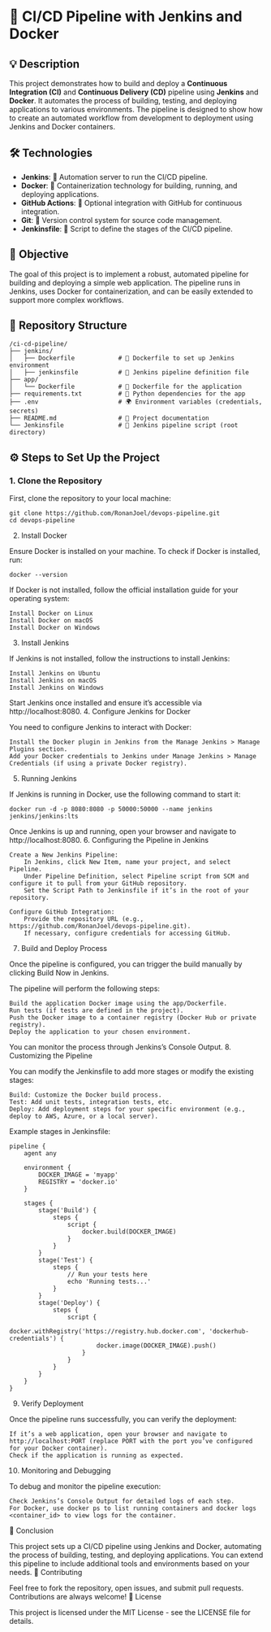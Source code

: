 # 🚀 CI/CD Pipeline with Jenkins and Docker

## 💡 Description

This project demonstrates how to build and deploy a **Continuous Integration (CI)** and **Continuous Delivery (CD)** pipeline using **Jenkins** and **Docker**. It automates the process of building, testing, and deploying applications to various environments. The pipeline is designed to show how to create an automated workflow from development to deployment using Jenkins and Docker containers.

## 🛠️ Technologies

- **Jenkins**: 🤖 Automation server to run the CI/CD pipeline.
- **Docker**: 🐳 Containerization technology for building, running, and deploying applications.
- **GitHub Actions**: 🔄 Optional integration with GitHub for continuous integration.
- **Git**: 📂 Version control system for source code management.
- **Jenkinsfile**: 📝 Script to define the stages of the CI/CD pipeline.

## 🎯 Objective

The goal of this project is to implement a robust, automated pipeline for building and deploying a simple web application. The pipeline runs in Jenkins, uses Docker for containerization, and can be easily extended to support more complex workflows.

## 📁 Repository Structure

```
/ci-cd-pipeline/
├── jenkins/
│   ├── Dockerfile            # 🐳 Dockerfile to set up Jenkins environment
│   ├── jenkinsfile           # 📝 Jenkins pipeline definition file
├── app/
│   └── Dockerfile            # 🐳 Dockerfile for the application
├── requirements.txt          # 📄 Python dependencies for the app
├── .env                      # 🌍 Environment variables (credentials, secrets)
├── README.md                 # 📑 Project documentation
└── Jenkinsfile               # 📝 Jenkins pipeline script (root directory)
```


## ⚙️ Steps to Set Up the Project

### 1. Clone the Repository

First, clone the repository to your local machine:

```
git clone https://github.com/RonanJoel/devops-pipeline.git
cd devops-pipeline
```

2. Install Docker

Ensure Docker is installed on your machine. To check if Docker is installed, run:

```
docker --version
```

If Docker is not installed, follow the official installation guide for your operating system:

    Install Docker on Linux
    Install Docker on macOS
    Install Docker on Windows

3. Install Jenkins

If Jenkins is not installed, follow the instructions to install Jenkins:

    Install Jenkins on Ubuntu
    Install Jenkins on macOS
    Install Jenkins on Windows

Start Jenkins once installed and ensure it’s accessible via http://localhost:8080.
4. Configure Jenkins for Docker

You need to configure Jenkins to interact with Docker:

    Install the Docker plugin in Jenkins from the Manage Jenkins > Manage Plugins section.
    Add your Docker credentials to Jenkins under Manage Jenkins > Manage Credentials (if using a private Docker registry).

5. Running Jenkins

If Jenkins is running in Docker, use the following command to start it:

```
docker run -d -p 8080:8080 -p 50000:50000 --name jenkins jenkins/jenkins:lts
```

Once Jenkins is up and running, open your browser and navigate to http://localhost:8080.
6. Configuring the Pipeline in Jenkins

    Create a New Jenkins Pipeline:
        In Jenkins, click New Item, name your project, and select Pipeline.
        Under Pipeline Definition, select Pipeline script from SCM and configure it to pull from your GitHub repository.
        Set the Script Path to Jenkinsfile if it’s in the root of your repository.

    Configure GitHub Integration:
        Provide the repository URL (e.g., https://github.com/RonanJoel/devops-pipeline.git).
        If necessary, configure credentials for accessing GitHub.

7. Build and Deploy Process

Once the pipeline is configured, you can trigger the build manually by clicking Build Now in Jenkins.

The pipeline will perform the following steps:

    Build the application Docker image using the app/Dockerfile.
    Run tests (if tests are defined in the project).
    Push the Docker image to a container registry (Docker Hub or private registry).
    Deploy the application to your chosen environment.

You can monitor the process through Jenkins’s Console Output.
8. Customizing the Pipeline

You can modify the Jenkinsfile to add more stages or modify the existing stages:

    Build: Customize the Docker build process.
    Test: Add unit tests, integration tests, etc.
    Deploy: Add deployment steps for your specific environment (e.g., deploy to AWS, Azure, or a local server).

Example stages in Jenkinsfile:

```
pipeline {
    agent any

    environment {
        DOCKER_IMAGE = 'myapp'
        REGISTRY = 'docker.io'
    }

    stages {
        stage('Build') {
            steps {
                script {
                    docker.build(DOCKER_IMAGE)
                }
            }
        }
        stage('Test') {
            steps {
                // Run your tests here
                echo 'Running tests...'
            }
        }
        stage('Deploy') {
            steps {
                script {
                    docker.withRegistry('https://registry.hub.docker.com', 'dockerhub-credentials') {
                        docker.image(DOCKER_IMAGE).push()
                    }
                }
            }
        }
    }
}
```
9. Verify Deployment

Once the pipeline runs successfully, you can verify the deployment:

    If it’s a web application, open your browser and navigate to http://localhost:PORT (replace PORT with the port you’ve configured for your Docker container).
    Check if the application is running as expected.

10. Monitoring and Debugging

To debug and monitor the pipeline execution:

    Check Jenkins’s Console Output for detailed logs of each step.
    For Docker, use docker ps to list running containers and docker logs <container_id> to view logs for the container.

🎉 Conclusion

This project sets up a CI/CD pipeline using Jenkins and Docker, automating the process of building, testing, and deploying applications. You can extend this pipeline to include additional tools and environments based on your needs.
🤝 Contributing

Feel free to fork the repository, open issues, and submit pull requests. Contributions are always welcome!
📜 License

This project is licensed under the MIT License - see the LICENSE file for details.
